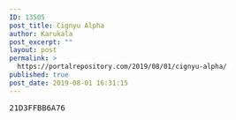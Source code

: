 ```yaml
---
ID: 13505
post_title: Cignyu Alpha
author: Karukala
post_excerpt: ""
layout: post
permalink: >
  https://portalrepository.com/2019/08/01/cignyu-alpha/
published: true
post_date: 2019-08-01 16:31:15
---
```

<pre>21D3FFBB6A76</pre>
